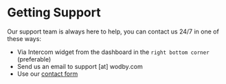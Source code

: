 # Getting Support

Our support team is always here to help, you can contact us 24/7 in one of these ways:

* Via Intercom widget from the dashboard in the `right bottom corner` (preferable)
* Send us an email to support [at] wodby.com
* Use our <a href="https://wodby.wufoo.com/forms/contact-us/" target="_blank">contact form</a>